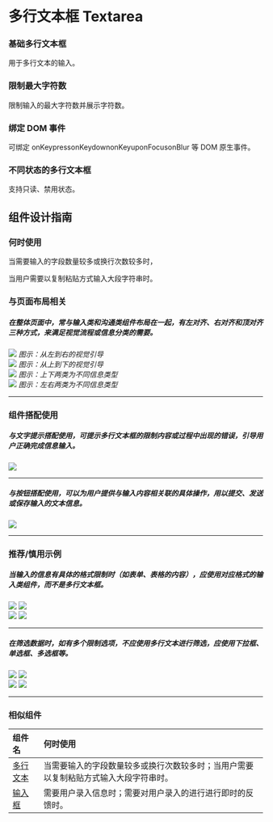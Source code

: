 # 多行文本框 Textarea



### 基础多行文本框
用于多行文本的输入。


### 限制最大字符数
限制输入的最大字符数并展示字符数。


### 绑定 DOM 事件
可绑定 onKeypressonKeydownonKeyuponFocusonBlur 等 DOM 原生事件。


### 不同状态的多行文本框
支持只读、禁用状态。




## 组件设计指南

### 何时使用

当需要输入的字段数量较多或换行次数较多时，


当用户需要以复制粘贴方式输入大段字符串时。



### 与页面布局相关

##### 在整体页面中，常与输入类和沟通类组件布局在一起，有左对齐、右对齐和顶对齐三种方式，来满足视觉流程或信息分类的需要。

<div class="legend">

  <div class="item">
    <img src="https://oteam-tdesign-1258344706.cos.ap-guangzhou.myqcloud.com/site/design/Textarea_1.png" />
    <em>图示：从左到右的视觉引导</em>
  </div>
  <div class="item">
    <img src="https://oteam-tdesign-1258344706.cos.ap-guangzhou.myqcloud.com/site/design/Textarea_2.png" />
    <em>图示：从上到下的视觉引导</em>
  </div>
    <div class="item">
    <img src="https://oteam-tdesign-1258344706.cos.ap-guangzhou.myqcloud.com/site/design/Textarea_3.png" />
    <em>图示：上下两类为不同信息类型</em>
  </div>
    <div class="item">
    <img src="https://oteam-tdesign-1258344706.cos.ap-guangzhou.myqcloud.com/site/design/Textarea_4.png" />
    <em>图示：左右两类为不同信息类型</em>
  </div>

</div>

<hr />



### 组件搭配使用

##### 与文字提示搭配使用，可提示多行文本框的限制内容或过程中出现的错误，引导用户正确完成信息输入。

<div class="legend">
  <div class="item">
    <img src="https://oteam-tdesign-1258344706.cos.ap-guangzhou.myqcloud.com/site/design/Textarea_5.png" />
  </div>

</div>

<hr />

##### 与按钮搭配使用，可以为用户提供与输入内容相关联的具体操作，用以提交、发送或保存输入的文本信息。

<div class="legend">
  <div class="item">
    <img src="https://oteam-tdesign-1258344706.cos.ap-guangzhou.myqcloud.com/site/design/Textarea_6.png" />
  </div>

</div>

<hr />


### 推荐/慎用示例

##### 当输入的信息有具体的格式限制时（如表单、表格的内容），应使用对应格式的输入类组件，而不是多行文本框。

<div class="legend">
  <div class="item">
    <img src="https://oteam-tdesign-1258344706.cos.ap-guangzhou.myqcloud.com/site/design/Textarea_7.png" />
    <img class="tag" src="https://oteam-tdesign-1258344706.cos.ap-guangzhou.myqcloud.com/site/doc/good.png" />
  </div>

  <div class="item">
    <img src="https://oteam-tdesign-1258344706.cos.ap-guangzhou.myqcloud.com/site/design/Textarea_8.png" />
    <img class="tag" src="https://oteam-tdesign-1258344706.cos.ap-guangzhou.myqcloud.com/site/doc/bad.png" />
  </div>
</div>

<hr />

##### 在筛选数据时，如有多个限制选项，不应使用多行文本进行筛选，应使用下拉框、单选框、多选框等。

<div class="legend">
  <div class="item">
    <img src="https://oteam-tdesign-1258344706.cos.ap-guangzhou.myqcloud.com/site/design/20211221144002.png" />
    <img class="tag" src="https://oteam-tdesign-1258344706.cos.ap-guangzhou.myqcloud.com/site/doc/good.png" />
  </div>

  <div class="item">
    <img src="https://oteam-tdesign-1258344706.cos.ap-guangzhou.myqcloud.com/site/design/Textarea_10.png" />
    <img class="tag" src="https://oteam-tdesign-1258344706.cos.ap-guangzhou.myqcloud.com/site/doc/bad.png" />
  </div>
</div>

<hr />

### 相似组件

| 组件名 | 何时使用                                                     |
| :----- | :----------------------------------------------------------- |
| [多行文本](./textarea) | 当需要输入的字段数量较多或换行次数较多时；当用户需要以复制粘贴方式输入大段字符串时。  |
| [输入框](./input) |  需要用户录入信息时；需要对用户录入的进行进行即时的反馈时。 |

